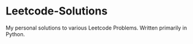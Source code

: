 # Leetcode-Solutions
My personal solutions to various Leetcode Problems. Written primarily in Python.
